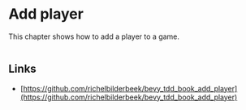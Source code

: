 # Add player

This chapter shows how to add a player to a game.

```rust

```

## Links

 * [https://github.com/richelbilderbeek/bevy_tdd_book_add_player](https://github.com/richelbilderbeek/bevy_tdd_book_add_player)
